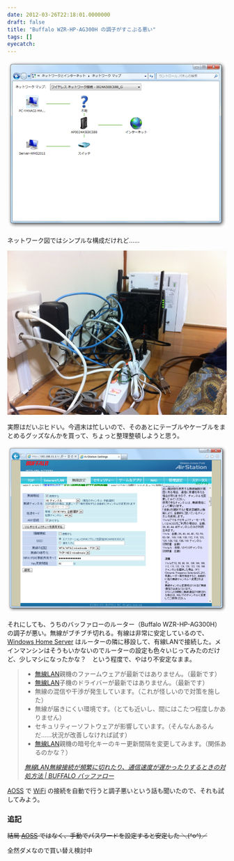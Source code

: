 ```yaml
---
date: 2012-03-26T22:18:01.0000000
draft: false
title: "Buffalo WZR-HP-AG300H の調子がすこぶる悪い"
tags: []
eyecatch: 
---
```

<p><img src="20120326205518.png" alt="f:id:daruyanagi:20120326205518p:plain" title="f:id:daruyanagi:20120326205518p:plain" class="hatena-fotolife"></p><p>ネットワーク図ではシンプルな構成だけれど……</p><p><img src="20120325194815.jpg" alt="f:id:daruyanagi:20120325194815j:plain" title="f:id:daruyanagi:20120325194815j:plain" class="hatena-fotolife"></p><p>実際はだいぶヒドい。今週末は忙しいので、そのあとにテーブルやケーブルをまとめるグッズなんかを買って、ちょっと整理整頓しようと思う。</p><p><img src="20120326220728.png" alt="f:id:daruyanagi:20120326220728p:plain" title="f:id:daruyanagi:20120326220728p:plain" class="hatena-fotolife"></p><p>それにしても、うちのバッファローのルーター（Buffalo WZR-HP-AG300H）の調子が悪い。無線がブチブチ切れる。有線は非常に安定しているので、<a class="keyword" href="http://d.hatena.ne.jp/keyword/Windows%20Home%20Server">Windows Home Server</a> はルーターの隣に移設して、有線LANで接続した。メインマンシンはそうもいかないのでルーターの設定も色々いじってみたのだけど、少しマシになったかな？　という程度で、やはり不安定なまま。</p>

<blockquote cite="http://buffalo.custhelp.com/app/answers/detail/a_id/8342/p/1,2,280,281">

<ul>
<li><a class="keyword" href="http://d.hatena.ne.jp/keyword/%CC%B5%C0%FELAN">無線LAN</a>親機のファームウェアが最新ではありません。（最新です）</li>
<li><a class="keyword" href="http://d.hatena.ne.jp/keyword/%CC%B5%C0%FELAN">無線LAN</a>子機のドライバーが最新ではありません。（最新です）</li>
<li>無線の混信や干渉が発生しています。（これが怪しいので対策を施した）</li>
<li>無線が届きにくい環境です。（とても近いし、間にはこたつ程度しかありません）</li>
<li>セキュリティーソフトウェアが影響しています。（そんなんあるんだ……状況が改善しなければ試す）</li>
<li><a class="keyword" href="http://d.hatena.ne.jp/keyword/%CC%B5%C0%FELAN">無線LAN</a>親機の暗号化キーのキー更新間隔を変更してみます。（関係あるのかな？）</li>
</ul>
<cite><a href="http://buffalo.custhelp.com/app/answers/detail/a_id/8342/p/1,2,280,281">&#x7121;&#x7DDA;LAN&#x7121;&#x7DDA;&#x63A5;&#x7D9A;&#x304C;&#x983B;&#x7E41;&#x306B;&#x5207;&#x308C;&#x305F;&#x308A;&#x3001;&#x901A;&#x4FE1;&#x901F;&#x5EA6;&#x304C;&#x9045;&#x304B;&#x3063;&#x305F;&#x308A;&#x3059;&#x308B;&#x3068;&#x304D;&#x306E;&#x5BFE;&#x51E6;&#x65B9;&#x6CD5; | BUFFALO &#x30D0;&#x30C3;&#x30D5;&#x30A1;&#x30ED;&#x30FC;</a></cite>
</blockquote>
<p><a class="keyword" href="http://d.hatena.ne.jp/keyword/AOSS">AOSS</a> で <a class="keyword" href="http://d.hatena.ne.jp/keyword/WiFi">WiFi</a> の接続を自動で行うと調子悪いという話も聞いたので、それも試してみよう。</p>

<div class="section">
<h3>追記</h3>
<p><del>結局 <a class="keyword" href="http://d.hatena.ne.jp/keyword/AOSS">AOSS</a> ではなく、手動でパスワードを設定すると安定した ＼(^o^)／</del></p><p>全然ダメなので買い替え検討中</p>

</div>